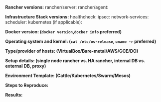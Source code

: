 **Rancher versions:**
rancher/server:
rancher/agent:

**Infrastructure Stack versions:**
healthcheck:
ipsec:
network-services:
scheduler:
kubernetes (if applicable):

**Docker version: (`docker version`,`docker info` preferred)**

**Operating system and kernel: (`cat /etc/os-release`, `uname -r` preferred)**

**Type/provider of hosts: (VirtualBox/Bare-metal/AWS/GCE/DO)**

**Setup details: (single node rancher vs. HA rancher, internal DB vs. external DB, proxy)**
<!--- Provide how many nodes you are running, are you running `rancher/agent` on the same host as `rancher/server`, are you running a proxy in front of `rancher/server`, what external DB? -->

**Environment Template: (Cattle/Kubernetes/Swarm/Mesos)**

**Steps to Reproduce:**

**Results:**
